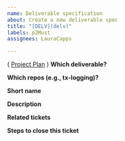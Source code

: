 ```yaml
---
name: Deliverable specification
about: Create a new deliverable spec
title: "[DELV](delv)"
labels: p2Must
assignees: LauraCapps

---
```


( [Project Plan](http://bit.ly/pdspplan) )
**Which deliverable?**

**Which repos (e.g., tx-logging)?**

**Short name**

**Description**

**Related tickets**

**Steps to close this ticket**
